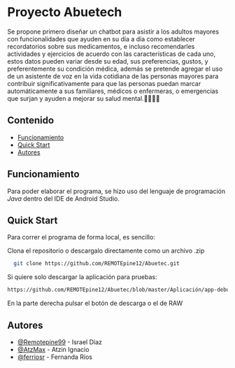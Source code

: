 
# Proyecto Abuetech
Se propone primero diseñar un chatbot para asistir a los adultos mayores con funcionalidades 
que ayuden en su día a día como establecer recordatorios sobre sus medicamentos, e incluso 
recomendarles actividades y ejercicios de acuerdo con las características de cada uno, estos 
datos pueden variar desde su edad, sus preferencias, gustos, y preferentemente su condición 
médica, además se pretende agregar el uso de un asistente de voz en la vida cotidiana de las 
personas mayores para contribuir significativamente  para que las personas puedan marcar 
automáticamente a sus familiares, médicos o enfermeras, o emergencias que surjan y ayuden 
a  mejorar su salud mental.🧑‍🦳👨‍🦳
## Contenido

- [Funcionamiento](#Funcionamiento)
- [Quick Start](#Quick-Start)
- [Autores](#Autores)
## Funcionamiento
Para poder elaborar el programa, se hizo uso del lenguaje de programación *Java* dentro del IDE de Android Studio.
## Quick Start
Para correr el programa de forma local, es sencillo:

Clona el repositorio o descargalo directamente como un archivo .zip

```bash
  git clone https://github.com/REMOTEpine12/Abuetec.git
```
Si quiere solo descargar la aplicación para pruebas:

```bash
https://github.com/REMOTEpine12/Abuetec/blob/master/Aplicación/app-debug.apk
```
En la parte derecha pulsar el botón de descarga o el de RAW

## Autores

- [@Remotepine99](https://github.com/REMOTEpine12) - Israel Díaz
- [@AtzMax](https://github.com/AtzMax) - Atzin Ignacio
- [@ferriosr](https://github.com/ferriosr) - Fernanda Ríos



